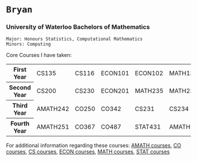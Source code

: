 # `Bryan`

### University of Waterloo Bachelors of Mathematics

```
Major: Honours Statistics, Computational Mathematics
Minors: Computing
```

Core Courses I have taken:
<table>
  <tr>
    <th>First Year</th>
    <td>CS135</td>
    <td>CS116</td>
    <td>ECON101</td>
    <td>ECON102</td>
    <td>MATH135</td>
    <td>MATH136</td>
    <td>MATH137</td>
    <td>MATH138</td>
  </tr>
    <th>Second Year</th>
    <td>CS200</td>
    <td>CS230</td>
    <td>ECON201</td>
    <td>MATH235</td>
    <td>MATH237</td>
    <td>MATH239</td>
    <td>STAT230</td>
    <td>STAT231</td>
    <td>STAT333</a></td>
  </tr>
  <tr>
    <th>Third Year</th>
    <td>AMATH242</td>
    <td>CO250</td>
    <td>CO342</td>
    <td>CS231</td>
    <td>CS234</td>
    <td>CS338</td>
    <td>ECON254</td>
    <td>STAT330</td>
    <td>STAT331</td>
    <td>STAT332</td>
    <td>STAT341</td>
    <td>STAT444</td>
    <td>STAT450</td>
  </tr>
  <tr>
    <th>Fourth Year</th>
    <td>AMATH251</td>
    <td>CO367</td>
    <td>CO487</td>
    <td>STAT431</td>
    <td>AMATH382</td>
    <td>CS479</td>
    <td>STAT440</td>
    <td>STAT437</td>
  </tr>
</table>

For additional information regarding these courses: <a href="https://ucalendar.uwaterloo.ca/2324/COURSE/course-AMATH.html">AMATH courses</a>, <a href="https://ucalendar.uwaterloo.ca/2324/COURSE/course-CO.html">CO courses</a>, <a href="https://ucalendar.uwaterloo.ca/2324/COURSE/course-CS.html">CS courses</a>, <a href="https://ucalendar.uwaterloo.ca/2223/COURSE/course-ECON.html">ECON courses</a>, <a href="https://ucalendar.uwaterloo.ca/2324/COURSE/course-MATH.html">MATH courses</a>, <a href="https://ucalendar.uwaterloo.ca/2324/COURSE/course-STAT.html">STAT courses</a>
